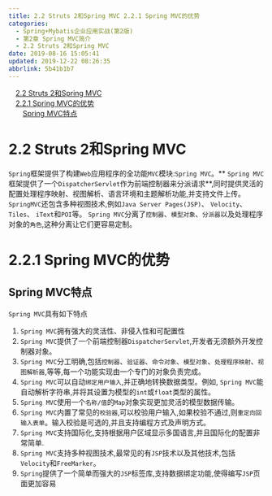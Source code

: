 ```yaml
---
title: 2.2 Struts 2和Spring MVC 2.2.1 Spring MVC的优势
categories: 
  - Spring+Mybatis企业应用实战(第2版)
  - 第2章 Spring MVC简介
  - 2.2 Struts 2和Spring MVC
date: 2019-08-16 15:05:41
updated: 2019-12-22 08:26:35
abbrlink: 5b41b1b7
---
```

<div id='my_toc'><a href="/JavaReadingNotes/5b41b1b7/#2-2-Struts-2和Spring-MVC" class="header_1">2.2 Struts 2和Spring MVC</a><br><a href="/JavaReadingNotes/5b41b1b7/#2-2-1-Spring-MVC的优势" class="header_1">2.2.1 Spring MVC的优势</a><br><a href="/JavaReadingNotes/5b41b1b7/#Spring-MVC特点" class="header_2">Spring MVC特点</a><br></div>
<style>.header_1{margin-left: 1em;}.header_2{margin-left: 2em;}.header_3{margin-left: 3em;}.header_4{margin-left: 4em;}.header_5{margin-left: 5em;}.header_6{margin-left: 6em;}</style>
<!--more-->
<script>if (navigator.platform.search('arm')==-1){document.getElementById('my_toc').style.display = 'none';}var e,p = document.getElementsByTagName('p');while (p.length>0) {e = p[0];e.parentElement.removeChild(e);}</script>

<!--end-->
<!--SSTStart-->
# 2.2 Struts 2和Spring MVC #
`Spring`框架提供了构建`Web`应用程序的全功能`MVC`模块:`Spring MVC`。** `Spring MVC`框架提供了一个`DispatcherServlet`作为前端控制器来分派请求**,同时提供灵活的配置处理程序映射、视图解析、语言环境和主题解析功能,并支持文件上传。`SpringMVC`还包含多种视图技术,例如`Java Server Pages(JSP)`、 `Velocity`、 `Tiles`、 `iText`和`POI`等。 `Spring MVC`分离了`控制器`、`模型对象`、`分派器`以及处理程序对象的`角色`,这种分离让它们更容易定制。
# 2.2.1 Spring MVC的优势 #
## Spring MVC特点 ##
`Spring MVC`具有如下特点
1. `Spring MVC`拥有强大的灵活性、非侵入性和可配置性
2. `Spring MVC`提供了一个前端控制器`DispatcherServlet`,开发者无须额外开发控制器对象。
3. `Spring MVC`分工明确,包括`控制器`、`验证器`、`命令对象`、`模型对象`、`处理程序映射`、`视图解析器`,等等,每一个功能实现由一个专门的对象负责完成。
4. `Spring MVC`可以自动`绑定用户输入`,并正确地转换数据类型。例如, `Spring MVC`能自动解析字符串,并将其设置为模型的`int`或`float`类型的属性。
5. `Spring MVC`使用一个`名称/值`的`Map`对象实现更加灵活的模型数据传输。
6. `Spring MVC`内置了常见的`校验器`,可以校验用户输入,如果校验不通过,则`重定向回输入表单`。输入校验是可选的,并且支持编程方式及声明方式。
7. `Spring MVC`支持国际化,支持根据用户区域显示多国语言,并且国际化的配置非常简单.
8. `Spring MVC`支持多种视图技术,最常见的有`JSP`技术以及其他技术,包括`Velocity`和`FreeMarker`。
9. `Spring`提供了一个简单而强大的`JSP`标签库,支持数据绑定功能,使得编写`JSP`页面更加容易
<!--SSTStop-->

